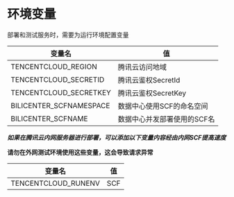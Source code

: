 # 环境变量

部署和测试服务时，需要为运行环境配置变量

| 变量名                  | 值                          |
| ----------------------- | --------------------------- |
| TENCENTCLOUD_REGION     | 腾讯云访问地域              |
| TENCENTCLOUD_SECRETID   | 腾讯云鉴权SecretId          |
| TENCENTCLOUD_SECRETKEY  | 腾讯云鉴权SecretKey         |
| BILICENTER_SCFNAMESPACE | 数据中心使用SCF的命名空间   |
| BILICENTER_SCFNAME      | 数据中心并发部署使用的SCF名 |

***如果在腾讯云内网服务器进行部署，可以添加以下变量内容经由内网SCF提高速度***

**请勿在外网测试环境使用这些变量，这会导致请求异常**

| 变量名              | 值   |
| ------------------- | ---- |
| TENCENTCLOUD_RUNENV | SCF  |

